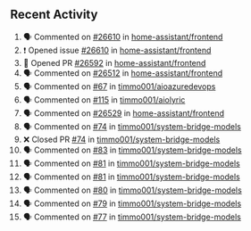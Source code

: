 ## Recent Activity

<!--START_SECTION:activity-->
1. 🗣 Commented on [#26610](https://github.com/home-assistant/frontend/issues/26610) in [home-assistant/frontend](https://github.com/home-assistant/frontend)
2. ❗ Opened issue [#26610](https://github.com/home-assistant/frontend/issues/26610) in [home-assistant/frontend](https://github.com/home-assistant/frontend)
3. 💪 Opened PR [#26592](https://github.com/home-assistant/frontend/pull/26592) in [home-assistant/frontend](https://github.com/home-assistant/frontend)
4. 🗣 Commented on [#26512](https://github.com/home-assistant/frontend/issues/26512) in [home-assistant/frontend](https://github.com/home-assistant/frontend)
5. 🗣 Commented on [#67](https://github.com/timmo001/aioazuredevops/issues/67) in [timmo001/aioazuredevops](https://github.com/timmo001/aioazuredevops)
6. 🗣 Commented on [#115](https://github.com/timmo001/aiolyric/issues/115) in [timmo001/aiolyric](https://github.com/timmo001/aiolyric)
7. 🗣 Commented on [#26529](https://github.com/home-assistant/frontend/issues/26529) in [home-assistant/frontend](https://github.com/home-assistant/frontend)
8. 🗣 Commented on [#74](https://github.com/timmo001/system-bridge-models/issues/74) in [timmo001/system-bridge-models](https://github.com/timmo001/system-bridge-models)
9. ❌ Closed PR [#74](https://github.com/timmo001/system-bridge-models/pull/74) in [timmo001/system-bridge-models](https://github.com/timmo001/system-bridge-models)
10. 🗣 Commented on [#83](https://github.com/timmo001/system-bridge-models/issues/83) in [timmo001/system-bridge-models](https://github.com/timmo001/system-bridge-models)
11. 🗣 Commented on [#81](https://github.com/timmo001/system-bridge-models/issues/81) in [timmo001/system-bridge-models](https://github.com/timmo001/system-bridge-models)
12. 🗣 Commented on [#81](https://github.com/timmo001/system-bridge-models/issues/81) in [timmo001/system-bridge-models](https://github.com/timmo001/system-bridge-models)
13. 🗣 Commented on [#80](https://github.com/timmo001/system-bridge-models/issues/80) in [timmo001/system-bridge-models](https://github.com/timmo001/system-bridge-models)
14. 🗣 Commented on [#79](https://github.com/timmo001/system-bridge-models/issues/79) in [timmo001/system-bridge-models](https://github.com/timmo001/system-bridge-models)
15. 🗣 Commented on [#77](https://github.com/timmo001/system-bridge-models/issues/77) in [timmo001/system-bridge-models](https://github.com/timmo001/system-bridge-models)
<!--END_SECTION:activity-->
